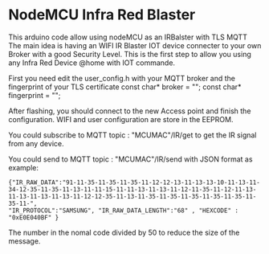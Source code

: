 # NodeMCU Infra Red Blaster

This arduino code allow using nodeMCU as an IRBalster with TLS MQTT
The main idea is having an WIFI IR Blaster IOT device connecter to your own Broker with a good Security Level.
This is the first step to allow you using any Infra Red Device @home with IOT commande.

First you need edit the user_config.h with your MQTT broker and the fingerprint of your TLS certificate
const char*       broker      = ""; 
const char*       fingerprint = "";

After flashing, you should connect to the new Access point and finish the configuration.
WIFI and user configuration are store in the EEPROM.

You could subscribe to MQTT topic : "MCUMAC"/IR/get to get the IR signal from any device.

You could send to MQTT topic : "MCUMAC"/IR/send with JSON format as example:

<code>{"IR_RAW_DATA":"91-11-35-11-35-11-35-11-12-12-13-11-13-13-10-11-13-11-34-12-35-11-35-11-13-11-11-15-11-11-13-11-13-11-12-11-35-11-12-11-13-11-13-11-13-11-13-11-12-12-35-11-13-11-35-11-35-11-35-11-35-11-35-11-35-11-",
"IR_PROTOCOL":"SAMSUNG",
"IR_RAW_DATA_LENGTH":"68" , 
"HEXCODE" : "0xE0E040BF" }
</code>

The number in the nomal code divided by 50 to reduce the size of the message.
